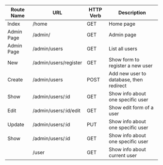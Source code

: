 
| Route Name | URL | HTTP Verb | Description |
| -----  | ---- | ----   | ---- |
| Index | /home  | GET | Home page |
| Admin Page | /admin/   | GET | Admin page  |
| Admin Page | /admin/users   | GET | List all users  |
| New | /admin/users/register   | GET | Show form to register a new user  |
| Create | /admin/users   | POST | Add new user to database, then redirect  |
| Show | /admin/users/:id   | GET | Show info about one specific user |
| Edit| /admin/users/:id/edit   | GET | Show edit form of a user |
| Update | /admin/users/:id   | PUT | Show info about one specific user |
| Show | /admin/users/:id   | GET | Show info about one specific user |
| | /user | GET | Show info about current user
